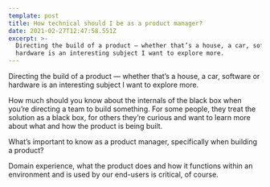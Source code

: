 ```yaml
---
template: post
title: How technical should I be as a product manager?
date: 2021-02-27T12:47:58.551Z
excerpt: >-
  Directing the build of a product — whether that’s a house, a car, software or
  hardware is an interesting subject I want to explore more.
---
```

  

Directing the build of a product — whether that’s a house, a car, software or hardware is an interesting subject I want to explore more. 

How much should you know about the internals of the black box when you’re directing a team to build something. For some people, they treat the solution as a black box, for others they’re curious and want to learn more about what and how the product is being built.

What’s important to know as a product manager, specifically when building a product?

Domain experience, what the product does and how it functions within an environment and is used by our end-users is critical, of course.
